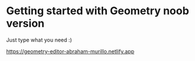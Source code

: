 # Getting started with Geometry noob version

Just type what you need :)

https://geometry-editor-abraham-murillo.netlify.app
